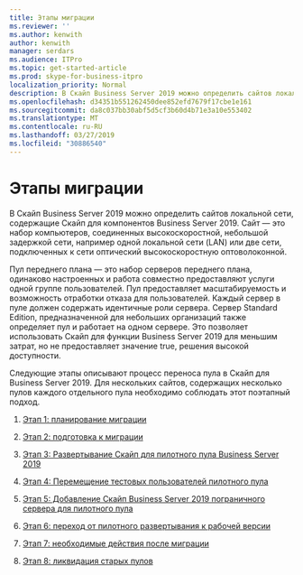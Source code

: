 ```yaml
---
title: Этапы миграции
ms.reviewer: ''
ms.author: kenwith
author: kenwith
manager: serdars
ms.audience: ITPro
ms.topic: get-started-article
ms.prod: skype-for-business-itpro
localization_priority: Normal
description: В Скайп Business Server 2019 можно определить сайтов локальной сети, содержащие Скайп для компонентов Business Server 2019. Сайт — это набор компьютеров, соединенных высокоскоростной, небольшой задержкой сети, например одной локальной сети (LAN) или две сети, подключенных к сети оптический высокоскоростную оптоволоконной.
ms.openlocfilehash: d34351b551262450dee852efd7679f17cbe1e161
ms.sourcegitcommit: da8c037bb30abf5d5cf3b60d4b71e3a10e553402
ms.translationtype: MT
ms.contentlocale: ru-RU
ms.lasthandoff: 03/27/2019
ms.locfileid: "30886540"
---
```

# <a name="migration-phases"></a>Этапы миграции

В Скайп Business Server 2019 можно определить сайтов локальной сети, содержащие Скайп для компонентов Business Server 2019. Сайт — это набор компьютеров, соединенных высокоскоростной, небольшой задержкой сети, например одной локальной сети (LAN) или две сети, подключенных к сети оптический высокоскоростную оптоволоконной. 
  
Пул переднего плана — это набор серверов переднего плана, одинаково настроенных и работа совместно предоставляют услуги одной группе пользователей. Пул предоставляет масштабируемость и возможность отработки отказа для пользователей. Каждый сервер в пуле должен содержать идентичные роли сервера. Сервер Standard Edition, предназначенной для небольших организаций также определяет пул и работает на одном сервере. Это позволяет использовать Скайп для функции Business Server 2019 для меньшим затрат, но не предоставляет значение true, решения высокой доступности. 
  
Следующие этапы описывают процесс переноса пула в Скайп для Business Server 2019. Для нескольких сайтов, содержащих несколько пулов каждого отдельного пула необходимо соблюдать этот поэтапный подход.
  
1. [Этап 1: планирование миграции](phase-1-plan-your-migration.md)
    
2. [Этап 2: подготовка к миграции](phase-2-prepare-for-migration.md)
    
3. [Этап 3: Развертывание Скайп для пилотного пула Business Server 2019](phase-3-deploy-pilot-pool.md)
    
4. [Этап 4: Перемещение тестовых пользователей пилотного пула](phase-4-move-test-users-to-the-pilot-pool.md)
    
5. [Этап 5: Добавление Скайп Business Server 2019 пограничного сервера для пилотного пула](phase-5-add-edge-server-to-pilot-pool.md)
    
6. [Этап 6: переход от пилотного развертывания к рабочей версии](phase-6-move-from-pilot-deployment-into-production.md)
    
7. [Этап 7: необходимые действия после миграции](phase-7-complete-post-migration-tasks.md)
    
8. [Этап 8: ликвидация старых пулов](phase-8-decommission-legacy-pools.md)
    

